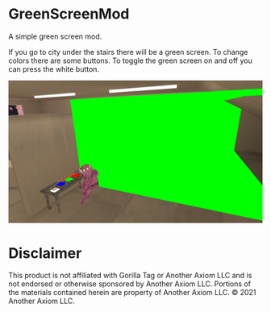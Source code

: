 # GreenScreenMod
A simple green screen mod.

If you go to city under the stairs there will be a green screen. To change colors there are some buttons.
To toggle the green screen on and off you can press the white button.

![ _ ](https://github.com/08Robfin/GreenScreenMod/blob/main/24-04-07-17-02-08-97.png)

# Disclaimer
This product is not affiliated with Gorilla Tag or Another Axiom LLC and is not endorsed or otherwise sponsored by Another Axiom LLC. Portions of the materials contained herein are property of Another Axiom LLC. © 2021 Another Axiom LLC.
